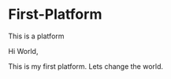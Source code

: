 # First-Platform
This is a platform

Hi World, 

This is my first platform.  Lets change the world.
